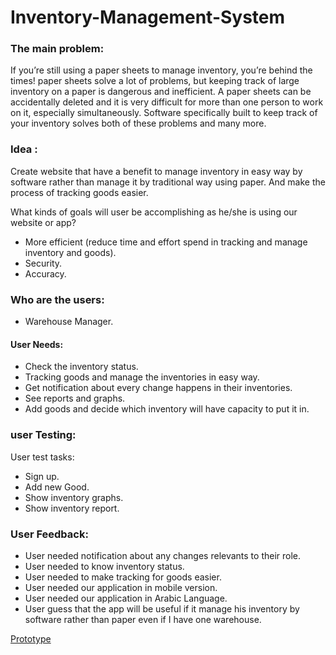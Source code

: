 # Inventory-Management-System


### The main problem:

If you’re still using a  paper sheets to manage inventory, you’re behind the times! paper sheets solve a lot of problems, but keeping track of large inventory on a paper is dangerous and inefficient. A paper sheets can be accidentally deleted and it is very difficult for more than one person to work on it, especially simultaneously. Software specifically built to keep track of your inventory solves both of these problems and many more.

### Idea :
Create website that have a benefit to manage inventory in easy way by software rather than manage it by traditional way using paper. And make the process of tracking goods easier.
<br>

What kinds of  goals will user be accomplishing as he/she is using our website or app?

  - More efficient (reduce time and effort spend in tracking and manage inventory and goods).
  - Security.
  - Accuracy.

### Who are the users:
 - Warehouse Manager.


####  User Needs:
 - Check the inventory status.
 - Tracking goods and manage the inventories in easy way.
 - Get notification about every change happens in their inventories.
 - See reports and graphs.
 - Add goods and decide which inventory will have capacity to put it in.





### user Testing:
User test tasks:
- Sign up.
- Add new Good.
- Show inventory graphs.
- Show inventory report.

### User Feedback:
- User needed notification about any changes relevants to their role.
- User needed to know inventory status.
- User needed to make tracking for goods easier.
- User needed our application in mobile version.
- User needed our application in Arabic Language.
- User guess that the app will be useful if it manage his inventory by software rather than paper even if I have one warehouse.

<a href='https://projects.invisionapp.com/d/main#/console/12023712/253370566/preview' >Prototype</a>
